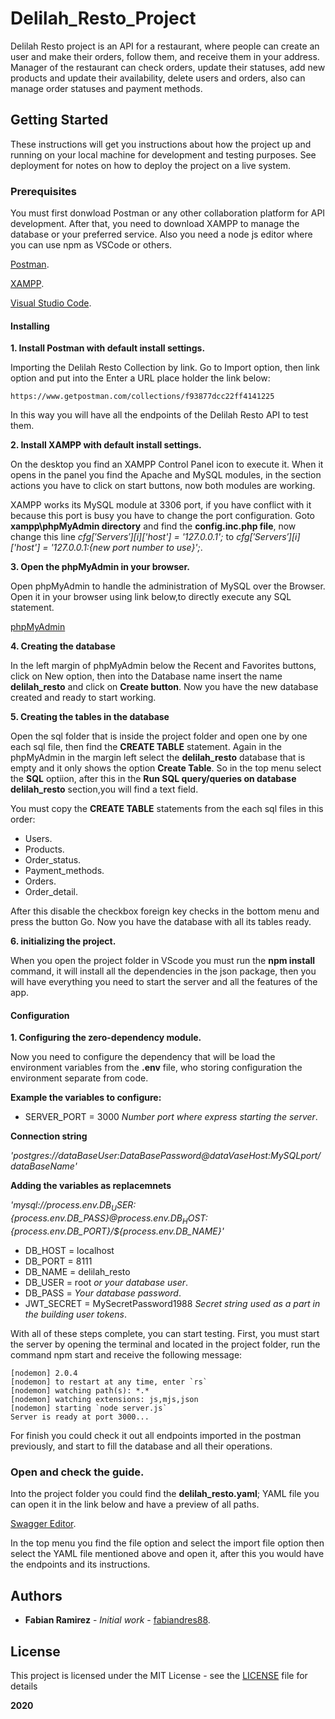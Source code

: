 # Delilah_Resto_Project

Delilah Resto project is an API for a restaurant, where people can create an user and make their orders, follow them, and receive them in your address.
Manager of the restaurant can check orders, update their statuses, add new products and update their availability, delete users and orders, also can manage order statuses and payment methods.

## Getting Started

These instructions will get you instructions about how the project up and running on your local machine for development and testing purposes. See deployment for notes on how to deploy the project on a live system.

### Prerequisites

You must first donwload Postman or any other collaboration platform for API development. After that, you need to download XAMPP to manage the database or your preferred service. Also you need a node js editor where you can use npm as VSCode or others.


[Postman](https://www.postman.com/downloads/).

[XAMPP](https://www.apachefriends.org/download.html).

[Visual Studio Code](https://code.visualstudio.com/download).


#### Installing

**1. Install Postman with default install settings.**

Importing the Delilah Resto Collection by link. Go to Import option, then link option and put into the Enter a URL place holder the link below:

```
https://www.getpostman.com/collections/f93877dcc22ff4141225
```
In this way you will have all the endpoints of the Delilah Resto API to test them.

**2. Install XAMPP with default install settings.**

On the desktop you find an XAMPP Control Panel icon to execute it. When it opens in the panel you find the Apache and MySQL modules, in the section actions you have to click on start buttons, now both modules are working.

XAMPP works its MySQL module at 3306 port, if you have conflict with it because this port is busy you have to change the port configuration. Goto **xampp\phpMyAdmin directory** and find the **config.inc.php file**, now change this line *$cfg['Servers'][$i]['host'] = '127.0.0.1';* to *$cfg['Servers'][$i]['host'] = '127.0.0.1:{new port number to use}';*.

**3. Open the phpMyAdmin in your browser.**

Open phpMyAdmin to handle the administration of MySQL over the Browser. Open it in your browser using link below,to directly execute any SQL statement.

[phpMyAdmin](http://localhost/phpmyadmin/index.php) 


**4. Creating the database**

In the left margin of phpMyAdmin below the Recent and Favorites buttons, click on New option, then into the Database name insert the name **delilah_resto** and click on **Create button**.
Now you have the new database created and ready to start working.

**5. Creating the tables in the database**

Open the sql folder that is inside the project folder and open one by one each sql file, then find the **CREATE TABLE** statement.
Again in the phpMyAdmin in the margin left select the **delilah_resto** database that is empty and it only shows the option **Create Table**.
So in the top menu select the **SQL** optiion, after this in the **Run SQL query/queries on database delilah_resto** section,you will find a text field.

You must copy the **CREATE TABLE** statements from the each sql files in this order:

- Users.
- Products.
- Order_status.
- Payment_methods.
- Orders.
- Order_detail.

After this disable the checkbox foreign key checks in the bottom menu and press the button Go. Now you have the database with all its tables ready.

**6. initializing the project.**

When you open the project folder in VScode you must run the **npm install** command, it will install all the dependencies in the json package, then you will have everything you need to start the server and all the features of the app.


#### Configuration

**1. Configuring the zero-dependency module.**

Now you need to configure the dependency that will be load the environment variables from the **.env** file, who storing configuration the environment separate from code.

**Example the variables to configure:**

- SERVER_PORT = 3000 *Number port where express starting the server*.

**Connection string**

*'postgres://dataBaseUser:DataBasePassword@dataVaseHost:MySQLport/dataBaseName'*

**Adding the variables as replacemnets**

*'mysql://${process.env.DB_USER}:${process.env.DB_PASS}@${process.env.DB_HOST}:${process.env.DB_PORT}/${process.env.DB_NAME}'*

- DB_HOST = localhost
- DB_PORT = 8111
- DB_NAME = delilah_resto
- DB_USER = root *or your database user*.
- DB_PASS = *Your database password*.
- JWT_SECRET = MySecretPassword1988 *Secret string used as a part in the building user tokens*.

With all of these steps complete, you can start testing. First, you must start the server by opening the terminal and located in the project folder, run the command npm start and receive the following message:

```
[nodemon] 2.0.4
[nodemon] to restart at any time, enter `rs`
[nodemon] watching path(s): *.*
[nodemon] watching extensions: js,mjs,json
[nodemon] starting `node server.js`
Server is ready at port 3000...
```

For finish you could check it out all endpoints imported in the postman previously, and start to fill the database and all their operations.

### Open and check the guide.

Into the project folder you could find the **delilah_resto.yaml**; YAML file you can open it in the link below and have a preview of all paths.

[Swagger Editor](https://editor.swagger.io/).

In the top menu you find the file option and select the import file option then select the YAML file mentioned above and open it, after this you would have the endpoints and its instructions.

## Authors

* **Fabian Ramirez** - *Initial work* - [fabiandres88](https://github.com/fabiandres88).

## License

This project is licensed under the MIT License - see the [LICENSE](LICENSE) file for details

**2020**